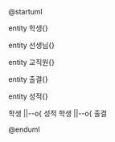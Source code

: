 @startuml

entity 학생{}

entity 선생님{}

entity 교직원{}

entity 출결{}

entity 성적{}

학생 ||--o{ 성적
학생 ||--o{ 출결

@enduml